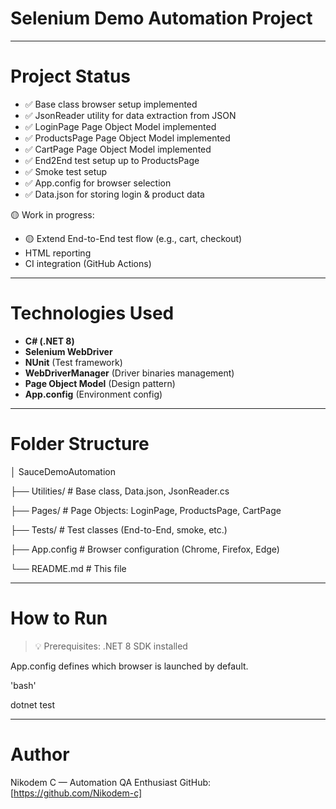 ﻿# Selenium Demo Automation Project

---

# Project Status

- ✅ Base class browser setup implemented
- ✅ JsonReader utility for data extraction from JSON
- ✅ LoginPage Page Object Model implemented
- ✅ ProductsPage Page Object Model implemented
- ✅ CartPage Page Object Model implemented
- ✅ End2End test setup up to ProductsPage
- ✅ Smoke test setup
- ✅ App.config for browser selection
- ✅ Data.json for storing login & product data

🟡 Work in progress:
- 🟡 Extend End-to-End test flow (e.g., cart, checkout)
- HTML reporting
- CI integration (GitHub Actions)

---

# Technologies Used

- **C# (.NET 8)**
- **Selenium WebDriver**
- **NUnit** (Test framework)
- **WebDriverManager** (Driver binaries management)
- **Page Object Model** (Design pattern)
- **App.config** (Environment config)

---

# Folder Structure
│ SauceDemoAutomation

├── Utilities/ # Base class, Data.json, JsonReader.cs

├── Pages/ # Page Objects: LoginPage, ProductsPage, CartPage

├── Tests/ # Test classes (End-to-End, smoke, etc.)

├── App.config # Browser configuration (Chrome, Firefox, Edge)

└── README.md # This file

---

# How to Run

> 💡 Prerequisites: .NET 8 SDK installed

App.config defines which browser is launched by default.

'bash'

dotnet test

---

# Author
Nikodem C — Automation QA Enthusiast
GitHub: [https://github.com/Nikodem-c]
